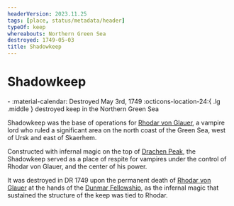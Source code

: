 ```yaml
---
headerVersion: 2023.11.25
tags: [place, status/metadata/header]
typeOf: keep
whereabouts: Northern Green Sea
destroyed: 1749-05-03
title: Shadowkeep
---
```

# Shadowkeep
<div class="grid cards ext-narrow-margin ext-one-column" markdown>
-  
   :material-calendar: Destroyed May 3rd, 1749  
    :octicons-location-24:{ .lg .middle } destroyed keep in the Northern Green Sea  
</div>




Shadowkeep was the base of operations for [Rhodar von Glauer](<../../people/other-nonhumans/rhodar-von-glauer.md>), a vampire lord who ruled a significant area on the north coast of the Green Sea, west of Ursk and east of Skaerhem. 

Constructed with infernal magic on the top of [Drachen Peak](<./drachen-peak.md>), the Shadowkeep served as a place of respite for vampires under the control of Rhodar von Glauer, and the center of his power. 

It was destroyed in DR 1749 upon the permanent death of [Rhodar von Glauer](<../../people/other-nonhumans/rhodar-von-glauer.md>) at the hands of the [Dunmar Fellowship](<../../people/pcs/dunmar-fellowship/dunmar-fellowship.md>), as the infernal magic that sustained the structure of the keep was tied to Rhodar. 